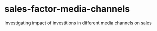 # sales-factor-media-channels
Investigating impact of investitions in different media channels on sales
